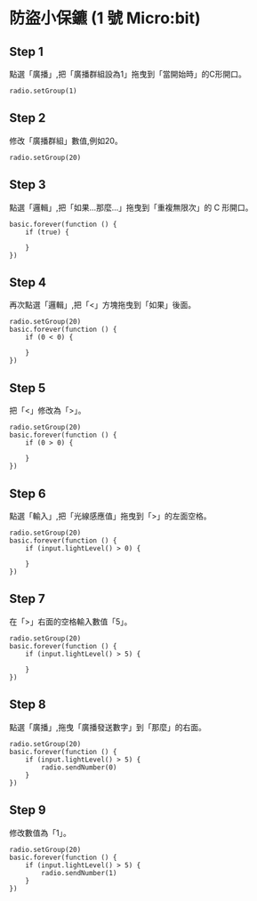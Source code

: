 # 防盜小保鑣 (1 號 Micro:bit)

## Step 1

點選「廣播」,把「廣播群組設為1」拖曳到「當開始時」的C形開口。

```blocks
radio.setGroup(1)
```

## Step 2

修改「廣播群組」數值,例如20。

```blocks
radio.setGroup(20)
```

## Step 3

點選「邏輯」,把「如果...那麼...」拖曳到「重複無限次」的 C 形開口。
```blocks
basic.forever(function () {
    if (true) {
    	
    }
})
```

## Step 4

再次點選「邏輯」,把「<」方塊拖曳到「如果」後面。
```blocks
radio.setGroup(20)
basic.forever(function () {
    if (0 < 0) {
    	
    }
})
```

## Step 5
把「<」修改為「>」。
```blocks
radio.setGroup(20)
basic.forever(function () {
    if (0 > 0) {
    	
    }
})
```

## Step 6
點選「輸入」,把「光線感應值」拖曳到「>」的左面空格。
```blocks
radio.setGroup(20)
basic.forever(function () {
    if (input.lightLevel() > 0) {
    	
    }
})
```

## Step 7
在「>」右面的空格輸入數值「5」。
```blocks
radio.setGroup(20)
basic.forever(function () {
    if (input.lightLevel() > 5) {
    	
    }
})
```

## Step 8
點選「廣播」,拖曳「廣播發送數字」到「那麼」的右面。
```blocks
radio.setGroup(20)
basic.forever(function () {
    if (input.lightLevel() > 5) {
        radio.sendNumber(0)
    }
})
```

## Step 9
修改數值為「1」。 
```blocks
radio.setGroup(20)
basic.forever(function () {
    if (input.lightLevel() > 5) {
        radio.sendNumber(1)
    }
})
```

